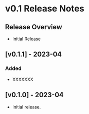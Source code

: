# v0.1 Release Notes

## Release Overview

- Initial Release

## [v0.1.1] - 2023-04

### Added

- XXXXXXX

## [v0.1.0] - 2023-04

- Initial release.
